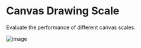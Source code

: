 # Canvas Drawing Scale

Evaluate the performance of different canvas scales.

![image](https://github.com/user-attachments/assets/82206241-44ff-47bd-8bb6-a2ec56596879)
